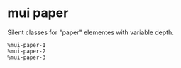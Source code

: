 # mui paper

Silent classes for "paper" elementes with variable depth.

```
%mui-paper-1
%mui-paper-2
%mui-paper-3
```
